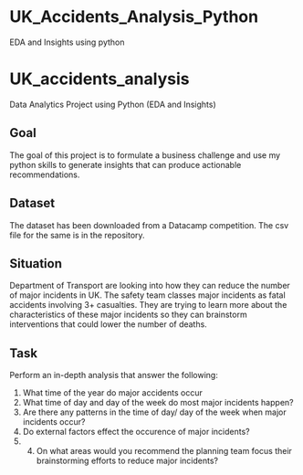 # UK_Accidents_Analysis_Python
EDA and Insights using python

# UK_accidents_analysis
Data Analytics Project using Python (EDA and Insights)

## Goal
The goal of this project is to formulate a business challenge and use my python skills to generate insights that can produce actionable recommendations.

## Dataset
The dataset has been downloaded from a Datacamp competition. The csv file for the same is in the repository.

## Situation 
Department of Transport are looking into how they can reduce the number of major incidents in UK. The safety team classes major incidents as fatal accidents involving 3+ casualties. They are trying to learn more about the characteristics of these major incidents so they can brainstorm interventions that could lower the number of deaths. 

## Task
Perform an in-depth analysis that answer the following:
1) What time of the year do major accidents occur
2) What time of day and day of the week do most major incidents happen?
3) Are there any patterns in the time of day/ day of the week when major incidents occur?
4) Do external factors effect the occurence of major incidents?
5) 4) On what areas would you recommend the planning team focus their brainstorming efforts to reduce major incidents?
